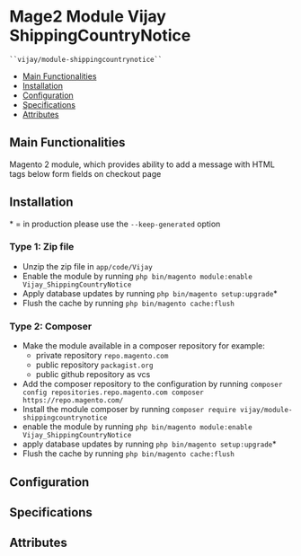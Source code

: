 # Mage2 Module Vijay ShippingCountryNotice

    ``vijay/module-shippingcountrynotice``

 - [Main Functionalities](#markdown-header-main-functionalities)
 - [Installation](#markdown-header-installation)
 - [Configuration](#markdown-header-configuration)
 - [Specifications](#markdown-header-specifications)
 - [Attributes](#markdown-header-attributes)


## Main Functionalities
Magento 2 module, which provides ability to add a message with HTML tags below form fields on checkout page

## Installation
\* = in production please use the `--keep-generated` option

### Type 1: Zip file

 - Unzip the zip file in `app/code/Vijay`
 - Enable the module by running `php bin/magento module:enable Vijay_ShippingCountryNotice`
 - Apply database updates by running `php bin/magento setup:upgrade`\*
 - Flush the cache by running `php bin/magento cache:flush`

### Type 2: Composer

 - Make the module available in a composer repository for example:
    - private repository `repo.magento.com`
    - public repository `packagist.org`
    - public github repository as vcs
 - Add the composer repository to the configuration by running `composer config repositories.repo.magento.com composer https://repo.magento.com/`
 - Install the module composer by running `composer require vijay/module-shippingcountrynotice`
 - enable the module by running `php bin/magento module:enable Vijay_ShippingCountryNotice`
 - apply database updates by running `php bin/magento setup:upgrade`\*
 - Flush the cache by running `php bin/magento cache:flush`


## Configuration




## Specifications




## Attributes



